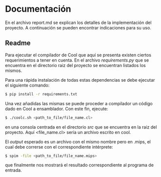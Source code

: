 # Documentación

En el archivo report.md se explican los detalles de la implementación del proyecto. A continuación se pueden encontrar indicaciones para su uso.

## Readme

Para ejecutar el compilador de Cool que aquí se presenta existen ciertos requerimientos a tener en cuenta. En el archivo *requirements.py* que se encuentra en el directorio raiz del proyecto se encuentran listados los mismos. 

Para una rápida instalación de todas estas dependencias se debe ejecutar el siguiente comando:

```bash
$ pip install -r requirements.txt
```

Una vez añadidas las mismas se puede proceder a compilador un código dado en Cool a ensamblador. Con este fin, ejecute:

```bash
$ ./coolc.sh <path_to_file/file_name.cl>
```

en una consola centrada en el directorio *src* que se encuentra en la raiz del proyecto. Aquí <file_name.cl> sería un archivo escrito en cool. 

El *output* esperado es un archivo con el mismo nombre pero en .mips, el cual debe correrse con el correspondiente intérprete:

```bash
$ spim -file <path_to_file/file_name.mips>
```

que finalmente nos mostrará el resultado correspondiente al programa de entrada.